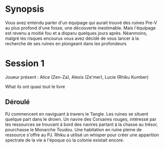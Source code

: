 # Synopsis
Vous avez entendu parler d'un équipage qui aurait trouvé des ruines Pre-V au plus profond d'une fosse, une découverte inestimable. Mais l'équipage est revenu a moitié fou et a disparu quelques jours après. Néanmoins, malgré les risques encourus vous avez décidé de vous lancer à la recherche de ses ruines en plongeant dans les profondeurs

# Session 1
Joueur présent : Alice (Zen-Za), Alexis (Ze'mer), Lucie (Rhiku Kumber)

What ils ont quasi tout le livre

## Déroulé

PJ commencent en naviguant à travers le Tangle. Les ruines se situent quelque part dans le drown. 
Un navire des Corsaires rouges, intéressé par les ressources se trouvant à bord des navires partant à la chasse au trésor, pourchasse le Monarche Toudou.
Une habitation en ruine pleine de ressource s'offre au PJ. Rhiku a utilisé un whisper pour créer une apparition spectrale de la vie à l'époque où la colonie existait encore.